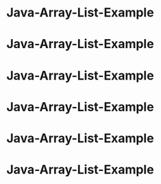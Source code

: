 # Java-Array-List-Example
# Java-Array-List-Example
# Java-Array-List-Example
# Java-Array-List-Example
# Java-Array-List-Example
# Java-Array-List-Example
